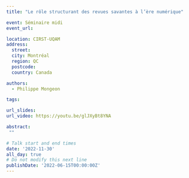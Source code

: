 ```yaml
---
title: "Le rôle structurant des revues savantes à l’ère numérique"

event: Séminaire midi
event_url: 

location: CIRST-UQAM
address:
  street: 
  city: Montréal
  region: QC
  postcode: 
  country: Canada

authors:
  - Philippe Mongeon

tags:

url_slides: 
url_video: https://youtu.be/glJXyBt8YNA

abstract:
 ""

# Talk start and end times
date: '2022-11-30'
all_day: true
# Do not modify this next line
publishDate: '2022-06-15T00:00:00Z'
---
```

